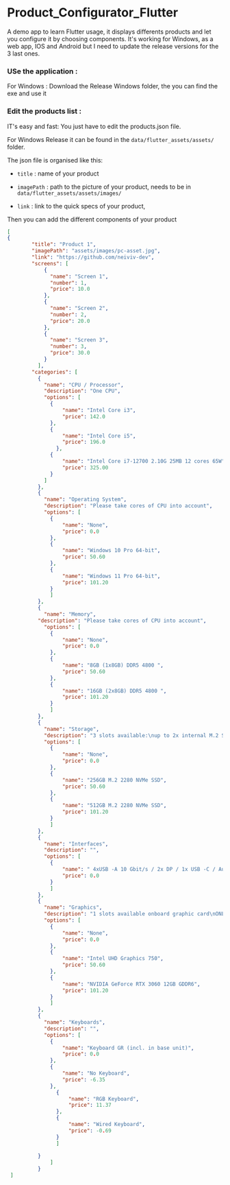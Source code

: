 # Product_Configurator_Flutter
A demo app to learn Flutter usage, it displays differents products and let you configure it by choosing components. 
It's working for Windows, as a web app, IOS and Android but I need to update the release versions for the 3 last ones.

### USe the application : 
For Windows : 
Download the Release Windows folder, the you can find the exe and use it 


### Edit the products list :
IT's easy and fast: You just have to edit the products.json file. 

For Windows Release it can be found in the `data/flutter_assets/assets/` folder.

The json file is organised like this:

- `title` : name of your product

- `imagePath` : path to the picture of your product, needs to be in `data/flutter_assets/assets/images/`

- `link` : link to the quick specs of your product,

Then you can add the different components of your product

```json
[
{
        "title": "Product 1",
        "imagePath": "assets/images/pc-asset.jpg",
        "link": "https://github.com/neiviv-dev",
        "screens": [
            {
              "name": "Screen 1",
              "number": 1,
              "price": 10.0
            },
            {
              "name": "Screen 2",
              "number": 2,
              "price": 20.0
            },
            {
              "name": "Screen 3",
              "number": 3,
              "price": 30.0
            }
          ],
        "categories": [
          {
            "name": "CPU / Processor",
            "description": "One CPU",
            "options": [
              {
                  "name": "Intel Core i3",
                  "price": 142.0
              },
              {
                  "name": "Intel Core i5",
                  "price": 196.0
                },
              {
                  "name": "Intel Core i7-12700 2.10G 25MB 12 cores 65W",
                  "price": 325.00
              }
            ]
          },
          {
            "name": "Operating System",
            "description": "Please take cores of CPU into account",
            "options": [
              {
                  "name": "None",
                  "price": 0.0
              },
              {
                  "name": "Windows 10 Pro 64-bit",
                  "price": 50.60
              },
              {
                  "name": "Windows 11 Pro 64-bit",
                  "price": 101.20
              }
              ]
          },
          {
            "name": "Memory",
          "description": "Please take cores of CPU into account",
            "options": [
              {
                  "name": "None",
                  "price": 0.0
              },
              {
                  "name": "8GB (1x8GB) DDR5 4800 ",
                  "price": 50.60
              },
              {
                  "name": "16GB (2x8GB) DDR5 4800 ",
                  "price": 101.20
              }
              ]
          },
          {
            "name": "Storage",
            "description": "3 slots available:\nup to 2x internal M.2 Storage,\n1x internal Storage with 2,5 in",
            "options": [
              {
                  "name": "None",
                  "price": 0.0
              },
              {
                  "name": "256GB M.2 2280 NVMe SSD",
                  "price": 50.60
              },
              {
                  "name": "512GB M.2 2280 NVMe SSD",
                  "price": 101.20
              }
              ]
          },
          {
            "name": "Interfaces",
            "description": "",
            "options": [
              {
                  "name": " 4xUSB -A 10 Gbit/s / 2x DP / 1x USB -C / Audio/ RJ-45",
                  "price": 0.0
              }
              ]
          },
          {
            "name": "Graphics",
            "description": "1 slots available onboard graphic card\nONLY available with iCore CPU ",
            "options": [
              {
                  "name": "None",
                  "price": 0.0
              },
              {
                  "name": "Intel UHD Graphics 750",
                  "price": 50.60
              },
              {
                  "name": "NVIDIA GeForce RTX 3060 12GB GDDR6",
                  "price": 101.20
              }
              ]
          },
          {
            "name": "Keyboards",
            "description": "",
            "options": [
              {
                  "name": "Keyboard GR (incl. in base unit)",
                  "price": 0.0
              },
              {
                  "name": "No Keyboard",
                  "price": -6.35
              },
                {
                    "name": "RGB Keyboard",
                    "price": 11.37
                },
                {
                    "name": "Wired Keyboard",
                    "price": -0.69
                }
                ]
              
          }
              ]
          }
 ]


``` 



